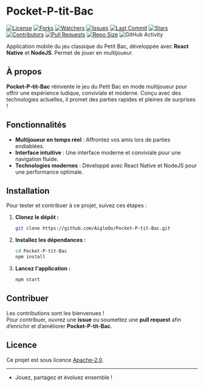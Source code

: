 

# Pocket-P-tit-Bac

[![License](https://img.shields.io/github/license/AigloOo/Pocket-P-tit-Bac)](LICENSE)
[![Forks](https://img.shields.io/github/forks/AigloOo/Pocket-P-tit-Bac)](https://github.com/AigloOo/Pocket-P-tit-Bac/network)
[![Watchers](https://img.shields.io/github/watchers/AigloOo/Pocket-P-tit-Bac)](https://github.com/AigloOo/Pocket-P-tit-Bac/watchers)
[![Issues](https://img.shields.io/github/issues/AigloOo/Pocket-P-tit-Bac)](https://github.com/AigloOo/Pocket-P-tit-Bac/issues)
[![Last Commit](https://img.shields.io/github/last-commit/AigloOo/Pocket-P-tit-Bac)](https://github.com/AigloOo/Pocket-P-tit-Bac/commits/main)
[![Stars](https://img.shields.io/github/stars/AigloOo/Pocket-P-tit-Bac)](https://github.com/AigloOo/Pocket-P-tit-Bac/stargazers)
[![Contributors](https://img.shields.io/github/contributors/AigloOo/Pocket-P-tit-Bac)](https://github.com/AigloOo/Pocket-P-tit-Bac/graphs/contributors)
[![Pull Requests](https://img.shields.io/github/issues-pr/AigloOo/Pocket-P-tit-Bac)](https://github.com/AigloOo/Pocket-P-tit-Bac/pulls)
[![Repo Size](https://img.shields.io/github/repo-size/AigloOo/Pocket-P-tit-Bac)](https://github.com/AigloOo/Pocket-P-tit-Bac)
<img alt="GitHub Activity" src="https://activity-graph.herokuapp.com/graph?username=AigloOo&amp;theme=github&amp;hide_border=true&amp;bg_color=0D1117&amp;line=58A6FF&amp;point=1F6FEB&amp;color=C3D1D9">

Application mobile du jeu classique du Petit Bac, développée avec **React Native** et **NodeJS**. Permet de jouer en multijoueur.

## À propos

**Pocket-P-tit-Bac** réinvente le jeu du Petit Bac en mode multijoueur pour offrir une expérience ludique, conviviale et moderne. Conçu avec des technologies actuelles, il promet des parties rapides et pleines de surprises !

## Fonctionnalités

- **Multijoueur en temps réel** : Affrontez vos amis lors de parties endiablées.
- **Interface intuitive** : Une interface moderne et conviviale pour une navigation fluide.
- **Technologies modernes** : Développé avec React Native et NodeJS pour une performance optimale.

## Installation

Pour tester et contribuer à ce projet, suivez ces étapes :

1. **Clonez le dépôt :**
   ```bash
   git clone https://github.com/AigloOo/Pocket-P-tit-Bac.git
   ```
2. **Installez les dépendances :**
   ```bash
   cd Pocket-P-tit-Bac
   npm install
   ```
3. **Lancez l'application :**
   ```bash
   npm start
   ```

## Contribuer

Les contributions sont les bienvenues !  
Pour contribuer, ouvrez une **issue** ou soumettez une **pull request** afin d’enrichir et d’améliorer **Pocket-P-tit-Bac**.

## Licence

Ce projet est sous licence [Apache-2.0](LICENSE).

---

 - Jouez, partagez et évoluez ensemble !
